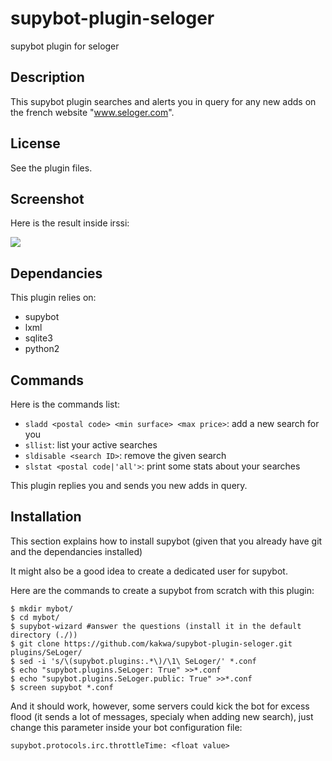 supybot-plugin-seloger
======================

supybot plugin for seloger

## Description ##

This supybot plugin searches and alerts you in query for any new adds on 
the french website "www.seloger.com".

## License ##

See the plugin files.

## Screenshot ##

Here is the result inside irssi:

<img src="https://raw.github.com/kakwa/supybot-plugin-seloger/master/screenshot/seloger-screenshot.jpg"/>

## Dependancies ##

This plugin relies on:

* supybot
* lxml
* sqlite3
* python2

## Commands ##

Here is the commands list: 

* ```sladd <postal code> <min surface> <max price>```: add a new search for you
* ```sllist```: list your active searches
* ```sldisable <search ID>```: remove the given search
* ```slstat <postal code|'all'>```: print some stats about your searches

This plugin replies you and sends you new adds in query.

## Installation ##

This section explains how to install supybot 
(given that you already have git and the dependancies installed)

It might also be a good idea to create a dedicated user for supybot.

Here are the commands to create a supybot from scratch with this plugin:

```shell
$ mkdir mybot/
$ cd mybot/
$ supybot-wizard #answer the questions (install it in the default directory (./))
$ git clone https://github.com/kakwa/supybot-plugin-seloger.git plugins/SeLoger/
$ sed -i 's/\(supybot.plugins:.*\)/\1\ SeLoger/' *.conf
$ echo "supybot.plugins.SeLoger: True" >>*.conf
$ echo "supybot.plugins.SeLoger.public: True" >>*.conf
$ screen supybot *.conf
```

And it should work, however, some servers could kick the bot for excess flood 
(it sends a lot of messages, specialy when adding new search), 
just change this parameter inside your bot configuration file:

```
supybot.protocols.irc.throttleTime: <float value>
```
